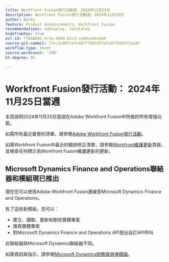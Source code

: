 ```yaml
---
title: Workfront Fusion發行活動週，2024年11月25日
description: Workfront Fusion發行活動週，2024年11月25日
author: Becky
feature: Product Announcements, Workfront Fusion
recommendations: noDisplay, noCatalog
hidefromtoc: true
exl-id: ff648842-4cfe-4900-b1c3-ce49ce56c8a9
source-git-commit: 77ec3c007ce7c49ff760145fafcd7f62b273a18f
workflow-type: tm+mt
source-wordcount: '149'
ht-degree: 0%

---
```


# Workfront Fusion發行活動： 2024年11月25日當週

本頁說明2024年11月25日當週在Adobe Workfront Fusion中所做的所有增強功能。

如需所有最近變更的清單，請參閱[Adobe Workfront Fusion發行活動](/help/workfront-fusion/fusion-product-releases/fusion-release-activity.md)。

如需Workfront Fusion中最近的錯誤修正清單，請參閱[Workfront維護更新](https://experienceleague.adobe.com/docs/workfront-known-issues/releases/current-updates.html)頁面，並檢查任何標示為Workfront Fusion維護更新的更新。

## Microsoft Dynamics Finance and Operations聯結器和模組現已推出

現在您可以使用Adobe Workfront Fusion連線至Microsoft Dynamics Finance and Operations。

有了這些新模組，您可以：

* 建立、讀取、更新和刪除實體專案
* 搜尋實體專案
* 對Microsoft Dynamics Finance and Operations API發出自訂API呼叫

此聯結器與Microsoft Dynamics聯結器不同。

如需資訊與指示，請參閱[Microsoft Dynamics財務與營運模組](/help/workfront-fusion/references/apps-and-modules/third-party-connectors/dynamics-finance-operations-modules.md)。
